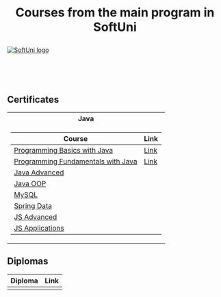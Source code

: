 # <p align="center"> Courses from the main program in SoftUni <p>

<a href="https://softuni.bg/trainings/courses" rel="Courses"> ![SoftUni logo][logo] </a>

[logo]: http://innovationstarterbox.bg/wp-content/uploads/2016/05/Softuni_logo_trasparent.png "Logo Title Text 2"

<br/>
<br/>
<br/>

<h2> Certificates </h2>

<table>

<tr>
  <th> Java </th>
</tr>

<tr>
<td>

| **Course**                                                            | **Link**                                                   |
| --------------------------------------------------------------------- | ---------------------------------------------------------- |
| <a href="https://softuni.bg/trainings/3510/programming-basics-with-java-october-2021"> Programming Basics with Java </a>           |        <a href="https://softuni.bg/certificates/details/118532/5a25233a"> Link</a> |
| <a href="https://softuni.bg/trainings/3607/programming-fundamentals-with-java-january-2022">Programming Fundamentals with Java</a> |        <a href="https://softuni.bg/certificates/details/129717/ccc28b50"> Link</a> |
| <a href="https://softuni.bg/trainings/3701/java-advanced-may-2022">Java Advanced</a>|                                              |
| <a href="https://softuni.bg/trainings/3702/java-oop-june-2022"> Java OOP </a>       |                                              |
| <a href="https://softuni.bg/trainings/3850/mysql-september-2022"> MySQL </a>       |
| <a href="https://softuni.bg/trainings/3852/spring-data-october-2022"> Spring Data </a>       |
| <a href="https://softuni.bg/trainings/3846/js-advanced-september-2022"> JS Advanced </a>       |
| <a href="https://softuni.bg/trainings/3847/js-applications-october-2022"> JS Applications </a>       |



</td>
</tr>

</table>

<h2> Diplomas </h2>

<td>

| **Diploma**      | **Link**                                                                    |
| ---------------- | --------------------------------------------------------------------------- |
|  | |

</td>